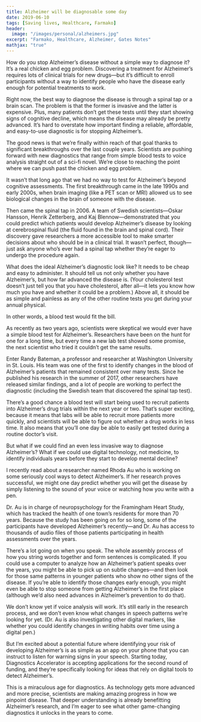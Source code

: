 ```yaml
---
title: Alzheimer will be diagnosable some day
date: 2019-06-10
tags: [Saving lives, Healthcare, Farmako]
header:
  image: "/images/personal/alzheimers.jpg"
excerpt: "Farmako, Healthcare, Alzheimer, Gates Notes"
mathjax: "true"
---
```


How do you stop Alzheimer’s disease without a simple way to diagnose it? It’s a real chicken and egg problem. Discovering a treatment for Alzheimer’s requires lots of clinical trials for new drugs—but it’s difficult to enroll participants without a way to identify people who have the disease early enough for potential treatments to work.

Right now, the best way to diagnose the disease is through a spinal tap or a brain scan. The problem is that the former is invasive and the latter is expensive. Plus, many patients don’t get these tests until they start showing signs of cognitive decline, which means the disease may already be pretty advanced. It’s hard to overstate how important finding a reliable, affordable, and easy-to-use diagnostic is for stopping Alzheimer’s.

The good news is that we’re finally within reach of that goal thanks to significant breakthroughs over the last couple years. Scientists are pushing forward with new diagnostics that range from simple blood tests to voice analysis straight out of a sci-fi novel. We’re close to reaching the point where we can push past the chicken and egg problem.

It wasn’t that long ago that we had no way to test for Alzheimer’s beyond cognitive assessments. The first breakthrough came in the late 1990s and early 2000s, when brain imaging (like a PET scan or MRI) allowed us to see biological changes in the brain of someone with the disease.

Then came the spinal tap in 2006. A team of Swedish scientists—Oskar Hansson, Henrik Zetterberg, and Kaj Blennow—demonstrated that you could predict which patients would develop Alzheimer’s disease by looking at cerebrospinal fluid (the fluid found in the brain and spinal cord). Their discovery gave researchers a more accessible tool to make smarter decisions about who should be in a clinical trial. It wasn’t perfect, though—just ask anyone who’s ever had a spinal tap whether they’re eager to undergo the procedure again.

What does the ideal Alzheimer’s diagnostic look like? It needs to be cheap and easy to administer. It should tell us not only whether you have Alzheimer’s, but how far advanced the disease is. (Your cholesterol test doesn’t just tell you that you have cholesterol, after all—it lets you know how much you have and whether it could be a problem.) Above all, it should be as simple and painless as any of the other routine tests you get during your annual physical.

In other words, a blood test would fit the bill.

As recently as two years ago, scientists were skeptical we would ever have a simple blood test for Alzheimer’s. Researchers have been on the hunt for one for a long time, but every time a new lab test showed some promise, the next scientist who tried it couldn’t get the same results.

Enter Randy Bateman, a professor and researcher at Washington University in St. Louis. His team was one of the first to identify changes in the blood of Alzheimer’s patients that remained consistent over many tests. Since he published his research in the summer of 2017, other researchers have released similar findings, and a lot of people are working to perfect the diagnostic (including the Swedish team that discovered the spinal tap test).

There’s a good chance a blood test will start being used to recruit patients into Alzheimer’s drug trials within the next year or two. That’s super exciting, because it means that labs will be able to recruit more patients more quickly, and scientists will be able to figure out whether a drug works in less time. It also means that you’ll one day be able to easily get tested during a routine doctor’s visit.

But what if we could find an even less invasive way to diagnose Alzheimer’s? What if we could use digital technology, not medicine, to identify individuals years before they start to develop mental decline?

I recently read about a researcher named Rhoda Au who is working on some seriously cool ways to detect Alzheimer’s. If her research proves successful, we might one day predict whether you will get the disease by simply listening to the sound of your voice or watching how you write with a pen.

Dr. Au is in charge of neuropsychology for the Framingham Heart Study, which has tracked the health of one town’s residents for more than 70 years. Because the study has been going on for so long, some of the participants have developed Alzheimer’s recently—and Dr. Au has access to thousands of audio files of those patients participating in health assessments over the years.

There’s a lot going on when you speak. The whole assembly process of how you string words together and form sentences is complicated. If you could use a computer to analyze how an Alzheimer’s patient speaks over the years, you might be able to pick up on subtle changes—and then look for those same patterns in younger patients who show no other signs of the disease. If you’re able to identify those changes early enough, you might even be able to stop someone from getting Alzheimer’s in the first place (although we’d also need advances in Alzheimer’s prevention to do that).

We don’t know yet if voice analysis will work. It’s still early in the research process, and we don’t even know what changes in speech patterns we’re looking for yet. (Dr. Au is also investigating other digital markers, like whether you could identify changes in writing habits over time using a digital pen.)

But I’m excited about a potential future where identifying your risk of developing Alzheimer’s is as simple as an app on your phone that you can instruct to listen for warning signs in your speech. Starting today, Diagnostics Accelerator is accepting applications for the second round of funding, and they’re specifically looking for ideas that rely on digital tools to detect Alzheimer’s. 

This is a miraculous age for diagnostics. As technology gets more advanced and more precise, scientists are making amazing progress in how we pinpoint disease. That deeper understanding is already benefitting Alzheimer’s research, and I’m eager to see what other game-changing diagnostics it unlocks in the years to come.
